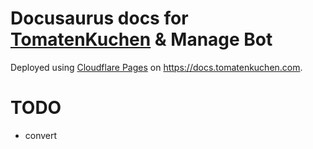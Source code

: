 # Docusaurus docs for [TomatenKuchen](https://tomatenkuchen.com) & Manage Bot

Deployed using [Cloudflare Pages](https://pages.cloudflare.com) on https://docs.tomatenkuchen.com.

# TODO

- convert
